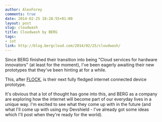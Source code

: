 ```yaml
---
author: AlexForey
comments: true
date: 2014-02-25 18:28:55+01:00
layout: post
slug: cloudwash
title: Cloudwash by BERG
tags:
- iot
link: http://blog.bergcloud.com/2014/02/25/cloudwash/
---
```


Since BERG finished their transition into being "Cloud services for hardware innovators" (at least for the moment), I've been eagerly awaiting their new prototypes that they've been hinting at for a while.

This, after [FLOCK](http://bergcloud.com/case-studies/flock/), is their next fully fledged internet connected device prototype.

It's obvious that a lot of thought has gone into this, and BERG as a company are exploring how the internet will become part of our everyday lives in a unique way. I'm excited to see what they come up with in the future (and what I'll come up with using my Devshield - I've already got some ideas which I'll post when they're ready for the world).